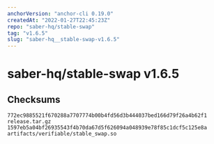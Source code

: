 ```yaml
---
anchorVersion: "anchor-cli 0.19.0"
createdAt: "2022-01-27T22:45:23Z"
repo: "saber-hq/stable-swap"
tag: "v1.6.5"
slug: "saber-hq__stable-swap-v1.6.5"
---
```

# saber-hq/stable-swap v1.6.5
## Checksums
```
772ec9885521f670288a7707774b00b4fd56d3b444037bed166d79f26a4b62f1  release.tar.gz
1597eb5a04bf26935543f4b70da67d5f626094a048939e78f85c1dcf5c125e8a  artifacts/verifiable/stable_swap.so
```
